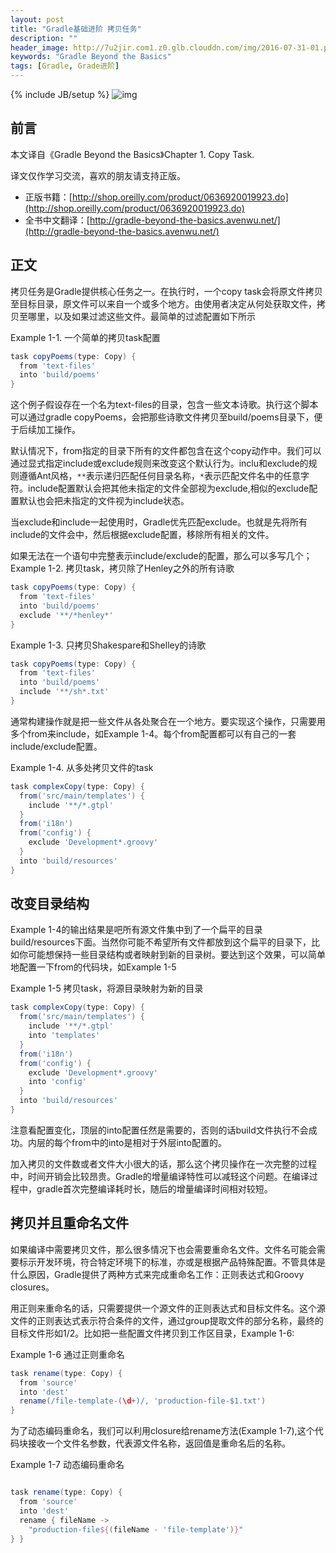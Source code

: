 ```yaml
---
layout: post
title: "Gradle基础进阶 拷贝任务"
description: ""
header_image: http://7u2jir.com1.z0.glb.clouddn.com/img/2016-07-31-01.png
keywords: "Gradle Beyond the Basics"
tags: [Gradle, Grade进阶]
---
```

{% include JB/setup %}
![img](http://7u2jir.com1.z0.glb.clouddn.com/img/2016-07-31-01.png)

## 前言

本文译自《Gradle Beyond the Basics》Chapter 1. Copy Task.

译文仅作学习交流，喜欢的朋友请支持正版。

* 正版书籍：[http://shop.oreilly.com/product/0636920019923.do](http://shop.oreilly.com/product/0636920019923.do)
* 全书中文翻译：[http://gradle-beyond-the-basics.avenwu.net/](http://gradle-beyond-the-basics.avenwu.net/)

## 正文

拷贝任务是Gradle提供核心任务之一。在执行时，一个copy task会将原文件拷贝至目标目录，原文件可以来自一个或多个地方。由使用者决定从何处获取文件，拷贝至哪里，以及如果过滤这些文件。最简单的过滤配置如下所示

Example 1-1. 一个简单的拷贝task配置

```groovy
task copyPoems(type: Copy) {
  from 'text-files'
  into 'build/poems'
}
```

这个例子假设存在一个名为text-files的目录，包含一些文本诗歌。执行这个脚本可以通过gradle copyPoems，会把那些诗歌文件拷贝至build/poems目录下，便于后续加工操作。

默认情况下，from指定的目录下所有的文件都包含在这个copy动作中。我们可以通过显式指定include或exclude规则来改变这个默认行为。inclu和exclude的规则遵循Ant风格，`**`表示递归匹配任何目录名称，`*`表示匹配文件名中的任意字符。include配置默认会把其他未指定的文件全部视为exclude,相似的exclude配置默认也会把未指定的文件视为include状态。

当exclude和include一起使用时，Gradle优先匹配exclude。也就是先将所有include的文件会中，然后根据exclude配置，移除所有相关的文件。

如果无法在一个语句中完整表示include/exclude的配置，那么可以多写几个；
Example 1-2. 拷贝task，拷贝除了Henley之外的所有诗歌

```groovy
task copyPoems(type: Copy) {
  from 'text-files'
  into 'build/poems'
  exclude '**/*henley*'
}
```
Example 1-3. 只拷贝Shakespare和Shelley的诗歌

```groovy
task copyPoems(type: Copy) {
  from 'text-files'
  into 'build/poems'
  include '**/sh*.txt'
}
```
通常构建操作就是把一些文件从各处聚合在一个地方。要实现这个操作，只需要用多个from来include，如Example 1-4。每个from配置都可以有自己的一套include/exclude配置。

Example 1-4. 从多处拷贝文件的task

```groovy
task complexCopy(type: Copy) {
  from('src/main/templates') {
    include '**/*.gtpl'
  }
  from('i18n')
  from('config') {
    exclude 'Development*.groovy'
  }
  into 'build/resources'
}
```

## 改变目录结构

Example 1-4的输出结果是吧所有源文件集中到了一个扁平的目录build/resources下面。当然你可能不希望所有文件都放到这个扁平的目录下，比如你可能想保持一些目录结构或者映射到新的目录树。要达到这个效果，可以简单地配置一下from的代码块，如Example 1-5

Example 1-5 拷贝task，将源目录映射为新的目录

```groovy
task complexCopy(type: Copy) {
  from('src/main/templates') {
    include '**/*.gtpl'
    into 'templates'
  }
  from('i18n')
  from('config') {
    exclude 'Development*.groovy'
    into 'config'
  }
  into 'build/resources'
}
```

注意看配置变化，顶层的into配置任然是需要的，否则的话build文件执行不会成功。内层的每个from中的into是相对于外层into配置的。

加入拷贝的文件数或者文件大小很大的话，那么这个拷贝操作在一次完整的过程中，时间开销会比较昂贵。Gradle的增量编译特性可以减轻这个问题。在编译过程中，gradle首次完整编译耗时长，随后的增量编译时间相对较短。

## 拷贝并且重命名文件

如果编译中需要拷贝文件，那么很多情况下也会需要重命名文件。文件名可能会需要标示开发环境，符合特定环境下的标准，亦或是根据产品特殊配置。不管具体是什么原因，Gradle提供了两种方式来完成重命名工作：正则表达式和Groovy closures。

用正则来重命名的话，只需要提供一个源文件的正则表达式和目标文件名。这个源文件的正则表达式表示符合条件的文件，通过group提取文件的部分名称，最终的目标文件形如$1/$2。比如把一些配置文件拷贝到工作区目录，Example 1-6:

Example 1-6 通过正则重命名

```groovy
task rename(type: Copy) {
  from 'source'
  into 'dest'
  rename(/file-template-(\d+)/, 'production-file-$1.txt')
}
```

为了动态编码重命名，我们可以利用closure给rename方法(Example 1-7),这个代码块接收一个文件名参数，代表源文件名称，返回值是重命名后的名称。

Example 1-7 动态编码重命名

```groovy

task rename(type: Copy) {
  from 'source'
  into 'dest'
  rename { fileName ->
    "production-file${(fileName - 'file-template')}"
} }

```
